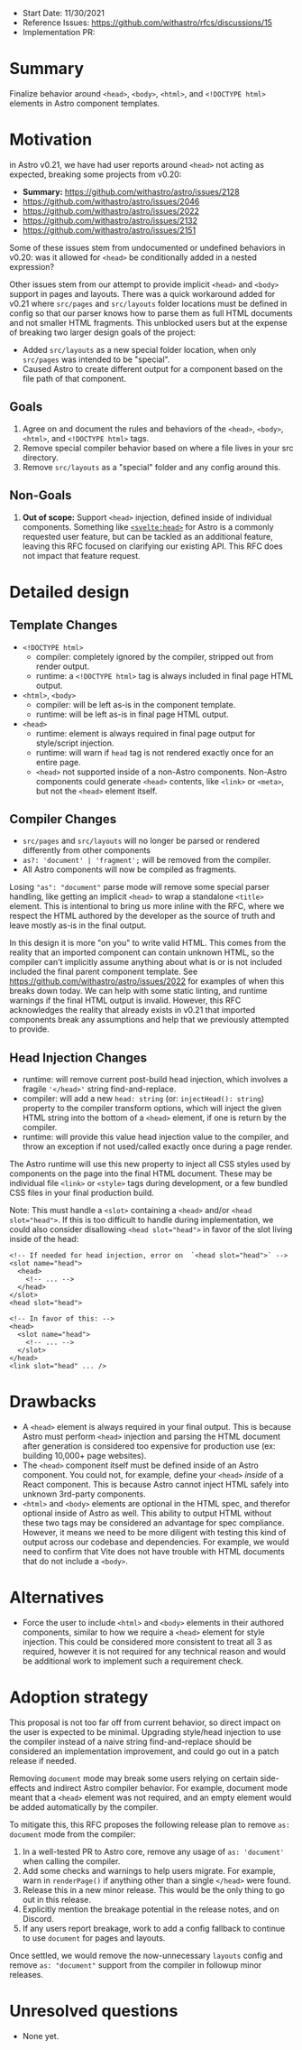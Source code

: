 - Start Date: 11/30/2021
- Reference Issues: https://github.com/withastro/rfcs/discussions/15
- Implementation PR:

# Summary

Finalize behavior around `<head>`, `<body>`, `<html>`, and `<!DOCTYPE html>` elements in Astro component templates.

# Motivation

in Astro v0.21, we have had user reports around `<head>` not acting as expected, breaking some projects from v0.20:
- **Summary:** https://github.com/withastro/astro/issues/2128
- https://github.com/withastro/astro/issues/2046
- https://github.com/withastro/astro/issues/2022
- https://github.com/withastro/astro/issues/2132
- https://github.com/withastro/astro/issues/2151

Some of these issues stem from undocumented or undefined behaviors in v0.20: was it allowed for `<head>` be conditionally added in a nested expression? 

Other issues stem from our attempt to provide implicit `<head>` and `<body>` support in pages and layouts. There was a quick workaround added for v0.21 where `src/pages` and `src/layouts` folder locations must be defined in config so that our parser knows how to parse them as full HTML documents and not smaller HTML fragments. This unblocked users but at the expense of breaking two larger design goals of the project:
  - Added `src/layouts` as a new special folder location, when only `src/pages` was intended to be "special".
  - Caused Astro to create different output for a component based on the file path of that component.

## Goals

1. Agree on and document the rules and behaviors of the `<head>`, `<body>`, `<html>`, and `<!DOCTYPE html>` tags.
2. Remove special compiler behavior based on where a file lives in your src directory. 
3. Remove `src/layouts` as a "special" folder and any config around this.

## Non-Goals

1. **Out of scope:** Support `<head>` injection, defined inside of individual components. Something like [`<svelte:head>`](https://svelte.dev/docs#svelte_head) for Astro is a commonly requested user feature, but can be tackled as an additional feature, leaving this RFC focused on clarifying our existing API. This RFC does not impact that feature request.


# Detailed design

## Template Changes

- `<!DOCTYPE html>`
  - compiler: completely ignored by the compiler, stripped out from render output.
  - runtime: a `<!DOCTYPE html>` tag is always included in final page HTML output.
- `<html>`, `<body>`
  - compiler: will be left as-is in the component template.
  - runtime: will be left as-is in final page HTML output.
- `<head>`
  - runtime: element is always required in final page output for style/script injection.
  - runtime: will warn if `head` tag is not rendered exactly once for an entire page.
  - `<head>` not supported inside of a non-Astro components. Non-Astro components could generate `<head>` contents, like `<link>` or `<meta>`, but not the `<head>` element itself.

## Compiler Changes

- `src/pages` and `src/layouts` will no longer be parsed or rendered differently from other components
- `as?: 'document' | 'fragment';` will be removed from the compiler.
- All Astro components will now be compiled as fragments.

Losing `"as": "document"` parse mode will remove some special parser handling, like getting an implicit `<head>` to wrap a standalone `<title>` element. This is intentional to bring us more inline with the RFC, where we respect the HTML authored by the developer as the source of truth and leave mostly as-is in the final output.

In this design it is more "on you" to write valid HTML. This comes from the reality that an imported component can contain unknown HTML, so the compiler can't implicitly assume anything about what is or is not included included the final parent component template.  See https://github.com/withastro/astro/issues/2022 for examples of when this breaks down today. We can help with some static linting, and runtime warnings if the final HTML output is invalid. However, this RFC acknowledges the reality that already exists in v0.21 that imported components break any assumptions and help that we previously attempted to provide.

## Head Injection Changes
- runtime: will remove current post-build head injection, which involves a fragile `'</head>'` string find-and-replace.
- compiler: will add a new `head: string` (or: `injectHead(): string`) property to the compiler transform options, which will inject the given HTML string into the bottom of a `<head>` element, if one is return by the compiler.
- runtime: will provide this value head injection value to the compiler, and throw an exception if not used/called exactly once during a page render. 

The Astro runtime will use this new property to inject all CSS styles used by components on the page into the final HTML document. These may be individual file `<link>` or `<style>` tags during development, or a few bundled CSS files in your final production build.

Note: This must handle a `<slot>` containing a `<head>` and/or `<head slot="head">`. If this is too difficult to handle during implementation, we could also consider disallowing `<head slot="head">` in favor of the slot living inside of the head:

```astro
<!-- If needed for head injection, error on  `<head slot="head">` -->
<slot name="head">
  <head>
    <!-- ... -->
  </head>
</slot>
<head slot="head">

<!-- In favor of this: -->
<head>
  <slot name="head">
    <!-- ... -->
  </slot>
</head>
<link slot="head" ... />
```



# Drawbacks

- A `<head>` element is always required in your final output. This is because Astro must perform `<head>` injection and parsing the HTML document after generation is considered too expensive for production use (ex: building 10,000+ page websites). 
- The `<head>` component itself must be defined inside of an Astro component. You could not, for example, define your `<head>` _inside_ of a React component. This is because Astro cannot inject HTML safely into unknown 3rd-party components.
- `<html>` and `<body>` elements are optional in the HTML spec, and therefor optional inside of Astro as well. This ability to output HTML without these two tags may be considered an advantage for spec compliance. However, it means we need to be more diligent with testing this kind of output across our codebase and dependencies. For example, we would need to confirm that Vite does not have trouble with HTML documents that do not include a `<body>`.

# Alternatives

- Force the user to include `<html>` and `<body>` elements in their authored components, similar to how we require a `<head>` element for style injection. This could be considered more consistent to treat all 3 as required, however it is not required for any technical reason and would be additional work to implement such a requirement check.

# Adoption strategy

This proposal is not too far off from current behavior, so direct impact on the user is expected to be minimal. Upgrading style/head injection to use the compiler instead of a naive string find-and-replace should be considered an implementation improvement, and could go out in a patch release if needed.

Removing `document` mode may break some users relying on certain side-effects and indirect Astro compiler behavior. For example, document mode meant that a `<head>` element was not required, and an empty element would be added automatically by the compiler.

To mitigate this, this RFC proposes the following release plan to remove `as: document` mode from the compiler:

1. In a well-tested PR to Astro core, remove any usage of `as: 'document'` when calling the compiler. 
2. Add some checks and warnings to help users migrate. For example, warn in `renderPage()` if anything other than a single `</head>` were found.
3. Release this in a new minor release. This would be the only thing to go out in this release.
4. Explicitly mention the breakage potential in the release notes, and on Discord.
5. If any users report breakage, work to add a config fallback to continue to use `document` for pages and layouts.

Once settled, we would remove the now-unnecessary `layouts` config and remove `as: "document"` support from the compiler in followup minor releases.




# Unresolved questions

- None yet.
